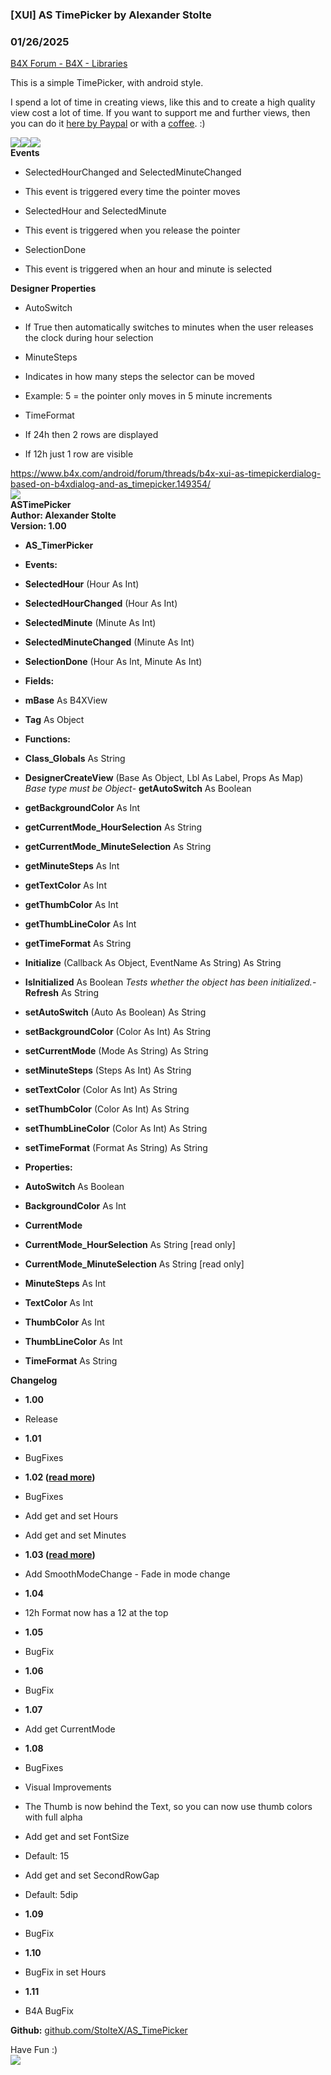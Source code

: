 ###  [XUI] AS TimePicker by Alexander Stolte
### 01/26/2025
[B4X Forum - B4X - Libraries](https://www.b4x.com/android/forum/threads/140084/)

This is a simple TimePicker, with android style.  
  
I spend a lot of time in creating views, like this and to create a high quality view cost a lot of time. If you want to support me and further views, then you can do it [here by Paypal](https://www.paypal.com/donate/?hosted_button_id=PBJGJWDDSM6ZG) or with a [coffee](https://www.buymeacoffee.com/astolte). :)  
  
![](https://www.b4x.com/android/forum/attachments/128364)![](https://www.b4x.com/android/forum/attachments/128414)![](https://www.b4x.com/android/forum/attachments/128415)  
**Events**  

- SelectedHourChanged and SelectedMinuteChanged

- This event is triggered every time the pointer moves

- SelectedHour and SelectedMinute

- This event is triggered when you release the pointer

- SelectionDone

- This event is triggered when an hour and minute is selected

**Designer Properties**  

- AutoSwitch

- If True then automatically switches to minutes when the user releases the clock during hour selection

- MinuteSteps

- Indicates in how many steps the selector can be moved
- Example: 5 = the pointer only moves in 5 minute increments

- TimeFormat

- If 24h then 2 rows are displayed
- If 12h just 1 row are visible

<https://www.b4x.com/android/forum/threads/b4x-xui-as-timepickerdialog-based-on-b4xdialog-and-as_timepicker.149354/>  
![](https://www.b4x.com/android/forum/attachments/146863)  
**ASTimePicker  
Author: Alexander Stolte  
Version: 1.00**  

- **AS\_TimerPicker**

- **Events:**

- **SelectedHour** (Hour As Int)
- **SelectedHourChanged** (Hour As Int)
- **SelectedMinute** (Minute As Int)
- **SelectedMinuteChanged** (Minute As Int)
- **SelectionDone** (Hour As Int, Minute As Int)

- **Fields:**

- **mBase** As B4XView
- **Tag** As Object

- **Functions:**

- **Class\_Globals** As String
- **DesignerCreateView** (Base As Object, Lbl As Label, Props As Map)
*Base type must be Object*- **getAutoSwitch** As Boolean
- **getBackgroundColor** As Int
- **getCurrentMode\_HourSelection** As String
- **getCurrentMode\_MinuteSelection** As String
- **getMinuteSteps** As Int
- **getTextColor** As Int
- **getThumbColor** As Int
- **getThumbLineColor** As Int
- **getTimeFormat** As String
- **Initialize** (Callback As Object, EventName As String) As String
- **IsInitialized** As Boolean
*Tests whether the object has been initialized.*- **Refresh** As String
- **setAutoSwitch** (Auto As Boolean) As String
- **setBackgroundColor** (Color As Int) As String
- **setCurrentMode** (Mode As String) As String
- **setMinuteSteps** (Steps As Int) As String
- **setTextColor** (Color As Int) As String
- **setThumbColor** (Color As Int) As String
- **setThumbLineColor** (Color As Int) As String
- **setTimeFormat** (Format As String) As String

- **Properties:**

- **AutoSwitch** As Boolean
- **BackgroundColor** As Int
- **CurrentMode**
- **CurrentMode\_HourSelection** As String [read only]
- **CurrentMode\_MinuteSelection** As String [read only]
- **MinuteSteps** As Int
- **TextColor** As Int
- **ThumbColor** As Int
- **ThumbLineColor** As Int
- **TimeFormat** As String

**Changelog**  

- **1.00**

- Release

- **1.01**

- BugFixes

- **1.02 (**[**read more**](https://www.b4x.com/android/forum/threads/b4x-xui-as-timepicker.140084/post-888578)**)**

- BugFixes
- Add get and set Hours
- Add get and set Minutes

- **1.03 (**[**read more**](https://www.b4x.com/android/forum/threads/b4x-xui-as-timepicker.140084/post-888601)**)**

- Add SmoothModeChange - Fade in mode change

- **1.04**

- 12h Format now has a 12 at the top

- **1.05**

- BugFix

- **1.06**

- BugFix

- **1.07**

- Add get CurrentMode

- **1.08**

- BugFixes
- Visual Improvements
- The Thumb is now behind the Text, so you can now use thumb colors with full alpha
- Add get and set FontSize

- Default: 15

- Add get and set SecondRowGap

- Default: 5dip

- **1.09**

- BugFix

- **1.10**

- BugFix in set Hours

- **1.11**

- B4A BugFix

**Github:** [github.com/StolteX/AS\_TimePicker](https://github.com/StolteX/AS_TimePicker)  
  
Have Fun :)  
[![](https://www.b4x.com/android/forum/attachments/paypal-donate-button-png-clipart-png.79848/)](https://www.paypal.com/donate/?hosted_button_id=PBJGJWDDSM6ZG)